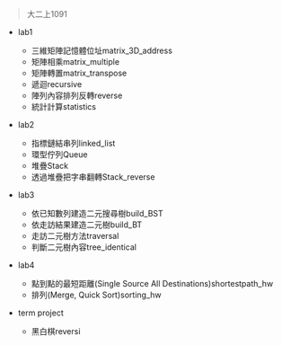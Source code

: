 >大二上1091
- lab1
  - 三維矩陣記憶體位址matrix_3D_address
  - 矩陣相乘matrix_multiple
  - 矩陣轉置matrix_transpose
  - 遞迴recursive
  - 陣列內容排列反轉reverse
  - 統計計算statistics

- lab2
  - 指標鏈結串列linked_list
  - 環型佇列Queue
  - 堆疊Stack
  - 透過堆疊把字串翻轉Stack_reverse

- lab3
  - 依已知數列建造二元搜尋樹build_BST
  - 依走訪結果建造二元樹build_BT
  - 走訪二元樹方法traversal
  - 判斷二元樹內容tree_identical

- lab4
  - 點到點的最短距離(Single Source All Destinations)shortestpath_hw
  - 排列(Merge, Quick Sort)sorting_hw

- term project
  - 黑白棋reversi
